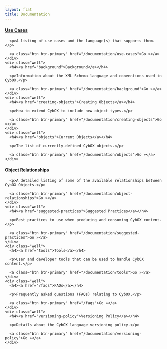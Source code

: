```yaml
---
layout: flat
title: Documentation
---
```


<div class="row">
  <div class="col-md-6">
    <div class="well">
      <h4><a href="use-cases">Use Cases</a></h4>

      <p>A listing of use cases and the language(s) that supports them.</p>

      <a class="btn btn-primary" href="/documentation/use-cases">Go »</a>
    </div>
    <div class="well">
      <h4><a href="background">Background</a></h4>

      <p>Information about the XML Schema language and conventions used in CybOX.</p>

      <a class="btn btn-primary" href="/documentation/background">Go »</a>
    </div>
    <div class="well">
      <h4><a href="creating-objects">Creating Objects</a></h4>

      <p>How to extend CybOX to include new object types.</p>

      <a class="btn btn-primary" href="/documentation/creating-objects">Go »</a>
    </div>
    <div class="well">
      <h4><a href="objects">Current Objects</a></h4>

      <p>The list of currently-defined CybOX objects.</p>

      <a class="btn btn-primary" href="/documentation/objects">Go »</a>
    </div>
</div>

<div class="row">
  <div class="col-md-6">
    <div class="well">
      <h4><a href="object-relationships">Object Relationships</a></h4>

      <p>A detailed listing of some of the available relationships between CybOX Objects.</p>

      <a class="btn btn-primary" href="/documentation/object-relationships">Go »</a>
    </div>
    <div class="well">
      <h4><a href="suggested-practices">Suggested Practices</a></h4>

      <p>Best practices to use when producing and consuming CybOX content.</p>

      <a class="btn btn-primary" href="/documentation/suggested-practices">Go »</a>
    </div>
    <div class="well">
      <h4><a href="tools">Tools</a></h4>

      <p>User and developer tools that can be used to handle CybOX content.</p>

      <a class="btn btn-primary" href="/documentation/tools">Go »</a>
    </div>
    <div class="well">
      <h4><a href="/faqs">FAQs</a></h4>

      <p>Frequently asked questions (FAQs) relating to CybOX.</p>

      <a class="btn btn-primary" href="/faqs">Go »</a>
    </div>
    <div class="well">
      <h4><a href="versioning-policy">Versioning Policy</a></h4>

      <p>Details about the CybOX language versioning policy.</p>

      <a class="btn btn-primary" href="/documentation/versioning-policy">Go »</a>
    </div>
  </div>
</div>
